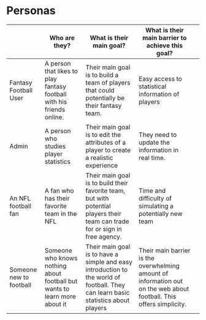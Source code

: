 # Personas
|                         | Who are they?                                                             | What is their main goal?                                                                                                          | What is their main barrier to achieve this goal?                                                                    |   |
|-------------------------|---------------------------------------------------------------------------|-----------------------------------------------------------------------------------------------------------------------------------|---------------------------------------------------------------------------------------------------------------------|---|
| Fantasy Football User   | A person that likes to play fantasy football with his friends online.     | Their main goal is to build a team of players that could potentially be their fantasy team.                                       | Easy access to statistical information of players                                                                   |   |
| Admin                   | A person who studies player statistics                                    | Their main goal is to edit the attributes of a player to create a realistic experience                                            | They need to update the information in real time.                                                                   |   |
| An NFL football fan     | A fan who has their favorite team in the NFL                              | Their main goal is to build their favorite team, but with potential players their team can trade for or sign in free agency.      | Time and difficulty of simulating a potentially new team                                                            |   |
| Someone new to football | Someone who knows nothing about football but wants to learn more about it | Their main goal is to have a simple and easy introduction to the world of football. They can learn basic statistics about players | Their main barrier is the overwhelming amount of information out on the web about football. This offers simplicity. |   |
